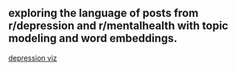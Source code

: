 ## exploring the language of posts from r/depression and r/mentalhealth with topic modeling and word embeddings.
[depression viz](https://projector.tensorflow.org/?config=https://raw.githubusercontent.com/dirtylittledirtbike/project_04/main/tensorboard_files/demo_json/template_projector_config.json)
